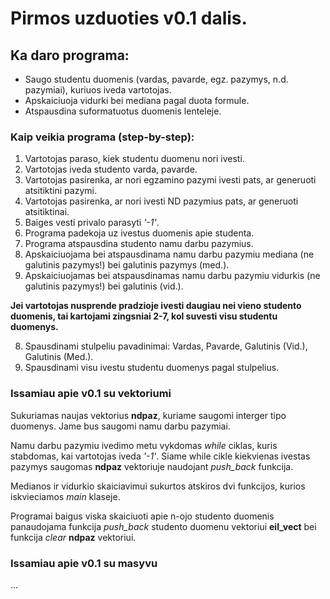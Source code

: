 # Pirmos uzduoties v0.1 dalis.
## Ka daro programa:
- Saugo studentu duomenis (vardas, pavarde, egz. pazymys, n.d. pazymiai), kuriuos iveda vartotojas. 
- Apskaiciuoja vidurki bei mediana pagal duota formule.
- Atspausdina suformatuotus duomenis lenteleje.

### Kaip veikia programa (step-by-step):
1. Vartotojas paraso, kiek studentu duomenu nori ivesti.  
2. Vartotojas iveda studento varda, pavarde.
3. Vartotojas pasirenka, ar nori egzamino pazymi ivesti pats, ar generuoti atsitiktini pazymi.
4. Vartotojas pasirenka, ar nori ivesti ND pazymius pats, ar generuoti atsitiktinai.
3. Baiges vesti privalo parasyti *'-1'*.
4. Programa padekoja uz ivestus duomenis apie studenta.
5. Programa atspausdina studento namu darbu pazymius.
6. Apskaiciuojama bei atspausdinama namu darbu pazymiu mediana (ne galutinis pazymys!) bei galutinis pazymys (med.).
7. Apskaiciuojamas bei atspausdinamas namu darbu pazymiu vidurkis (ne galutinis pazymys!) bei galutinis (vid.).

 **Jei vartotojas nusprende pradzioje ivesti daugiau nei vieno studento duomenis, tai kartojami zingsniai 2-7, kol suvesti visu studentu duomenys.**

8. Spausdinami stulpeliu pavadinimai: Vardas, Pavarde, Galutinis (Vid.), Galutinis (Med.).
9. Spausdinami visu ivestu studentu duomenys pagal stulpelius.

### Issamiau apie v0.1 su vektoriumi
Sukuriamas naujas vektorius **ndpaz**, kuriame saugomi interger tipo duomenys. Jame bus saugomi namu darbu pazymiai.  

Namu darbu pazymiu ivedimo metu vykdomas *while* ciklas, kuris stabdomas, kai vartotojas iveda *'-1'*. Siame while cikle kiekvienas ivestas pazymys saugomas **ndpaz** vektoriuje naudojant *push_back* funkcija.  

Medianos ir vidurkio skaiciavimui sukurtos atskiros dvi funkcijos, kurios iskvieciamos *main* klaseje. 

Programai baigus viska skaiciuoti apie n-ojo studento duomenis panaudojama funkcija *push_back* studento duomenu vektoriui **eil_vect** bei funkcija *clear* **ndpaz** vektoriui.

### Issamiau apie v0.1 su masyvu
...
